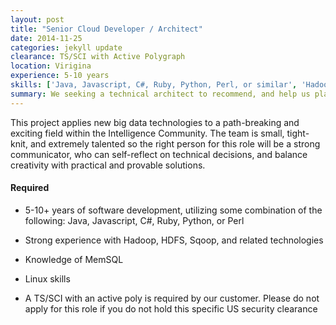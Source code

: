 ```yaml
---
layout: post
title: "Senior Cloud Developer / Architect"
date: 2014-11-25
categories: jekyll update
clearance: TS/SCI with Active Polygraph
location: Virigina
experience: 5-10 years
skills: ['Java, Javascript, C#, Ruby, Python, Perl, or similar', 'Hadoop', 'HDFS', 'HDFS', 'Sqoop', 'MemSQL', 'Linux']
summary: We seeking a technical architect to recommend, and help us plan, architectural updates for our customer’s technology. The ideal candidate for this role is an architect who is hands-on and likes to code - an engineer who will enjoy assisting with the development of proof of concepts.
---
```


This project applies new big data technologies to a path-breaking and exciting field within the Intelligence Community. The team is small, tight-knit, and extremely talented so the right person for this role will be a strong communicator, who can self-reflect on technical decisions, and balance creativity with practical and provable solutions.

#### Required

* 5-10+ years of software development, utilizing some combination of the following: Java, Javascript, C#, Ruby, Python, or Perl

* Strong experience with Hadoop, HDFS, Sqoop, and related technologies

* Knowledge of MemSQL

* Linux skills

* A TS/SCI with an active poly is required by our customer. Please do not apply for this role if you do not hold this specific US security clearance